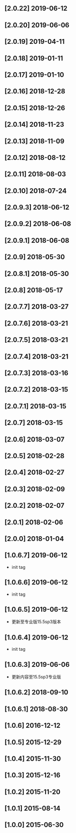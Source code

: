 ## [2.0.22] 2019-06-12


## [2.0.20] 2019-06-06


## [2.0.19] 2019-04-11


## [2.0.18] 2019-01-11


## [2.0.17] 2019-01-10


## [2.0.16] 2018-12-28


## [2.0.15] 2018-12-26


## [2.0.14] 2018-11-23


## [2.0.13] 2018-11-09


## [2.0.12] 2018-08-12


## [2.0.11] 2018-08-03


## [2.0.10] 2018-07-24


## [2.0.9.3] 2018-06-12


## [2.0.9.2] 2018-06-08


## [2.0.9.1] 2018-06-08


## [2.0.9] 2018-05-30


## [2.0.8.1] 2018-05-30


## [2.0.8] 2018-05-17


## [2.0.7.7] 2018-03-27


## [2.0.7.6] 2018-03-21


## [2.0.7.5] 2018-03-21


## [2.0.7.4] 2018-03-21


## [2.0.7.3] 2018-03-16


## [2.0.7.2] 2018-03-15


## [2.0.7.1] 2018-03-15


## [2.0.7] 2018-03-15


## [2.0.6] 2018-03-07


## [2.0.5] 2018-02-28


## [2.0.4] 2018-02-27


## [2.0.3] 2018-02-09


## [2.0.2] 2018-02-07


## [2.0.1] 2018-02-06


## [2.0.0] 2018-01-04


## [1.0.6.7] 2019-06-12

*  init tag

## [1.0.6.6] 2019-06-12

*  init tag

## [1.0.6.5] 2019-06-12

*  更新至专业版15.5sp3版本

## [1.0.6.4] 2019-06-12

*  init tag

## [1.0.6.3] 2019-06-06

*  更新内容至15.5sp3专业版

## [1.0.6.2] 2018-09-10


## [1.0.6.1] 2018-08-30


## [1.0.6] 2016-12-12


## [1.0.5] 2015-12-29


## [1.0.4] 2015-11-30


## [1.0.3] 2015-12-16


## [1.0.2] 2015-11-20


## [1.0.1] 2015-08-14


## [1.0.0] 2015-06-30



